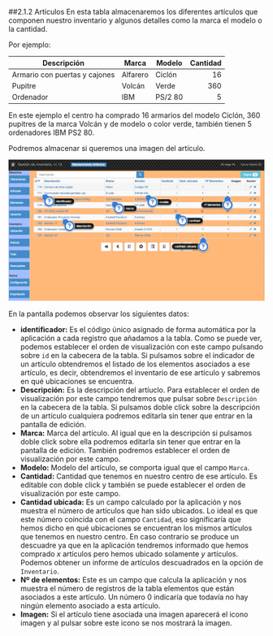 ##2.1.2 Artículos
En esta tabla almacenaremos los diferentes artículos que componen nuestro inventario y algunos detalles como la marca el modelo o la cantidad.

Por ejemplo:

| Descripción | Marca | Modelo | Cantidad |
| -- | -- | -- | --:|
| Armario con puertas y cajones | Alfarero | Ciclón | 16 |
| Pupitre | Volcán | Verde | 360 |
|Ordenador | IBM| PS/2 80|5|

En este ejemplo el centro ha comprado 16 armarios del modelo Ciclón, 360 pupitres de la marca Volcán y de modelo o color verde, también tienen 5 ordenadores IBM PS2 80.

Podremos almacenar si queremos una imagen del artículo.

![articulos](img/articulos.png)

En la pantalla podemos observar los siguientes datos:
* __identificador:__ Es el código único asignado de forma automática por la aplicación a cada registro que añadamos a la tabla. Como se puede ver, podemos establecer el orden de visualización con este campo pulsando sobre <code>id</code> en la cabecera de la tabla. Si pulsamos sobre el indicador de un artículo obtendremos el listado de los elementos asociados a ese artículo, es decir, obtendremos el inventario de ese artículo y sabremos en qué ubicaciones se encuentra.
* __Descripción:__ Es la descripción del artíuclo. Para establecer el orden de visualización por este campo tendremos que pulsar sobre <code>Descripción</code> en la cabecera de la tabla. Si pulsamos doble click sobre la descripción de un artículo cualquiera podremos editarla sin tener que entrar en la pantalla de edición.
* __Marca:__ Marca del artículo. Al igual que en la descripción si pulsamos doble click sobre ella podremos editarla sin tener que entrar en la pantalla de edición. También podremos establecer el orden de visualización por este campo.
* __Modelo:__ Modelo del artículo, se comporta igual que el campo <code>Marca</code>.
* __Cantidad:__ Cantidad que tenemos en nuestro centro de ese artículo. Es editable con doble click y también se puede establecer el orden de visualización por este campo.
* __Cantidad ubicada:__ Es un campo calculado por la aplicación y nos muestra el número de artículos que han sido ubicados. Lo ideal es que este número coincida con el campo <code>Cantidad</code>, eso significaría que hemos dicho en qué ubicaciones se encuentran los mismos artículos que tenemos en nuestro centro. En caso contrario se produce un descuadre ya que en la aplicación tendremos informado que hemos comprado _x_ artículos pero hemos ubicado solamente _y_ artículos. Podemos obtener un informe de artículos descuadrados en la opción de <code>Inventario</code>.
* __Nº de elementos:__ Este es un campo que calcula la aplicación y nos muestra el número de registros de la tabla elementos que están asociados a este artículo. Un número 0 indicaría que todavía no hay ningún elemento asociado a esta artículo.
* __Imagen:__ Si el artículo tiene asociada una imagen aparecerá el icono imagen y al pulsar sobre este icono se nos mostrará la imagen.


